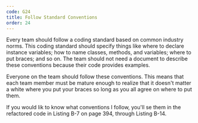 ```yaml
---
code: G24
title: Follow Standard Conventions
order: 24
---
```

Every team should follow a coding standard based on common industry norms.
This coding standard should specify things like where to declare instance variables; how to name classes, methods, and variables; where to put braces; and so on.
The team should not need a document to describe these conventions because their code provides examples.

Everyone on the team should follow these conventions.
This means that each team member must be mature enough to realize that it doesn't matter a white where you put your braces so long as you all agree on where to put them.

If you would lik to know what conventions I follow, you'll se them in the refactored code in Listing B-7 on page 394, through Listing B-14.